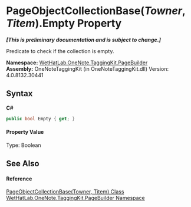 # PageObjectCollectionBase(*Towner*, *Titem*).Empty Property 
 _**\[This is preliminary documentation and is subject to change.\]**_

Predicate to check if the collection is empty.

**Namespace:**&nbsp;<a href="56352230-71f2-f4b7-63a8-983965663af5">WetHatLab.OneNote.TaggingKit.PageBuilder</a><br />**Assembly:**&nbsp;OneNoteTaggingKit (in OneNoteTaggingKit.dll) Version: 4.0.8132.30441

## Syntax

**C#**<br />
``` C#
public bool Empty { get; }
```


#### Property Value
Type: Boolean

## See Also


#### Reference
<a href="c5ad82e0-0fdd-bbe5-7422-61f37e0f78d2">PageObjectCollectionBase(Towner, Titem) Class</a><br /><a href="56352230-71f2-f4b7-63a8-983965663af5">WetHatLab.OneNote.TaggingKit.PageBuilder Namespace</a><br />